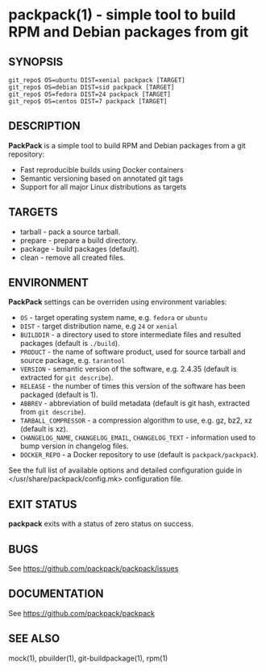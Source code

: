 # packpack(1) - simple tool to build RPM and Debian packages from git

## SYNOPSIS

    git_repo$ OS=ubuntu DIST=xenial packpack [TARGET]
    git_repo$ OS=debian DIST=sid packpack [TARGET]
    git_repo$ OS=fedora DIST=24 packpack [TARGET]
    git_repo$ OS=centos DIST=7 packpack [TARGET]

## DESCRIPTION

**PackPack** is a simple tool to build RPM and Debian packages from a git
repository:

* Fast reproducible builds using Docker containers
* Semantic versioning based on annotated git tags
* Support for all major Linux distributions as targets

## TARGETS

* tarball - pack a source tarball.
* prepare - prepare a build directory.
* package - build packages (default).
* clean   - remove all created files.

## ENVIRONMENT

**PackPack** settings can be overriden using environment variables:

* `OS` - target operating system name, e.g. `fedora` or `ubuntu`
* `DIST` - target distribution name, e.g `24` or `xenial`
* `BUILDDIR` - a directory used to store intermediate files and resulted
   packages (default is `./build`).
* `PRODUCT` - the name of software product, used for source tarball and
   source package, e.g. `tarantool`
* `VERSION` - semantic version of the software, e.g. 2.4.35
   (default is extracted for `git describe`).
* `RELEASE` - the number of times this version of the software has been
   packaged (default is 1).
* `ABBREV` - abbreviation of build metadata (default is git hash, extracted
   from `git describe`).
*  `TARBALL_COMPRESSOR` - a compression algorithm to use, e.g. gz, bz2, xz
   (default is xz).
* `CHANGELOG_NAME`, `CHANGELOG_EMAIL`, `CHANGELOG_TEXT` - information
   used to bump version in changelog files.
* `DOCKER_REPO` - a Docker repository to use (default is `packpack/packpack`).

See the full list of available options and detailed configuration guide in
</usr/share/packpack/config.mk> configuration file.

## EXIT STATUS

**packpack** exits with a status of zero status on success.

## BUGS

See <https://github.com/packpack/packpack/issues>

## DOCUMENTATION

See <https://github.com/packpack/packpack>

## SEE ALSO

mock(1), pbuilder(1), git-buildpackage(1), rpm(1)
